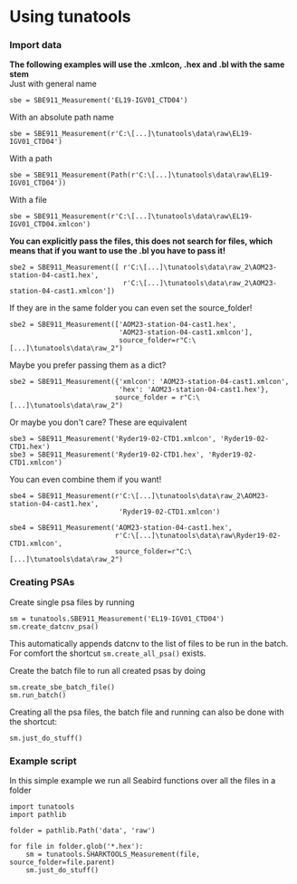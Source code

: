 # Using tunatools

### Import data
**The following examples will use the .xmlcon, .hex and .bl with the same stem**\
Just with general name
```
sbe = SBE911_Measurement('EL19-IGV01_CTD04')
```

With an absolute path name
```
sbe = SBE911_Measurement(r'C:\[...]\tunatools\data\raw\EL19-IGV01_CTD04')
```


With a path
```
sbe = SBE911_Measurement(Path(r'C:\[...]\tunatools\data\raw\EL19-IGV01_CTD04'))
```

With a file
```
sbe = SBE911_Measurement(r'C:\[...]\tunatools\data\raw\EL19-IGV01_CTD04.xmlcon')
```


**You can explicitly pass the files, this does not search for files, which means that if you want to use the .bl you have to pass it!**
```
sbe2 = SBE911_Measurement([ r'C:\[...]\tunatools\data\raw_2\AOM23-station-04-cast1.hex',
                            r'C:\[...]\tunatools\data\raw_2\AOM23-station-04-cast1.xmlcon'])
```

If they are in the same folder you can even set the source_folder!
```
sbe2 = SBE911_Measurement(['AOM23-station-04-cast1.hex',
                           'AOM23-station-04-cast1.xmlcon'],
                           source_folder=r"C:\[...]\tunatools\data\raw_2")
```

Maybe you prefer passing them as a dict?
```
sbe2 = SBE911_Measurement({'xmlcon': 'AOM23-station-04-cast1.xmlcon',
                           'hex': 'AOM23-station-04-cast1.hex'},
                          source_folder = r"C:\[...]\tunatools\data\raw_2")
```

Or maybe you don't care? These are equivalent
```
sbe3 = SBE911_Measurement('Ryder19-02-CTD1.xmlcon', 'Ryder19-02-CTD1.hex')
sbe3 = SBE911_Measurement('Ryder19-02-CTD1.hex', 'Ryder19-02-CTD1.xmlcon')
```

You can even combine them if you want!
```
sbe4 = SBE911_Measurement(r'C:\[...]\tunatools\data\raw_2\AOM23-station-04-cast1.hex',
                           'Ryder19-02-CTD1.xmlcon')
                           
sbe4 = SBE911_Measurement('AOM23-station-04-cast1.hex',
                          r'C:\[...]\tunatools\data\raw\Ryder19-02-CTD1.xmlcon',
                          source_folder=r"C:\[...]\tunatools\data\raw_2")
```

### Creating PSAs
Create single psa files by running
```
sm = tunatools.SBE911_Measurement('EL19-IGV01_CTD04')
sm.create_datcnv_psa()
```
This automatically appends datcnv to the list of files to be run in the batch.
For comfort the shortcut `sm.create_all_psa()` exists.

Create the batch file to run all created psas by doing
```
sm.create_sbe_batch_file()
sm.run_batch()
```

Creating all the psa files, the batch file and running can also be done with the shortcut:
```
sm.just_do_stuff()
```

### Example script
In this simple example we run all Seabird functions over all the files in a folder
```
import tunatools
import pathlib

folder = pathlib.Path('data', 'raw')

for file in folder.glob('*.hex'):
    sm = tunatools.SHARKTOOLS_Measurement(file, source_folder=file.parent)
    sm.just_do_stuff()
```

